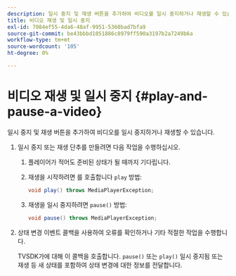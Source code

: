 ```yaml
---
description: 일시 중지 및 재생 버튼을 추가하여 비디오를 일시 중지하거나 재생할 수 있습니다.
title: 비디오 재생 및 일시 중지
exl-id: 7084ef55-4da6-48af-9951-5360bad7bfa9
source-git-commit: be43bbbd1051886c8979ff590a3197b2a7249b6a
workflow-type: tm+mt
source-wordcount: '105'
ht-degree: 0%

---
```


# 비디오 재생 및 일시 중지 {#play-and-pause-a-video}

일시 중지 및 재생 버튼을 추가하여 비디오를 일시 중지하거나 재생할 수 있습니다.

1. 일시 중지 또는 재생 단추를 만들려면 다음 작업을 수행하십시오.
   1. 플레이어가 적어도 준비된 상태가 될 때까지 기다립니다.
   1. 재생을 시작하려면 를 호출합니다 `play` 방법:

      ```java
      void play() throws MediaPlayerException;
      ```

   1. 재생을 일시 중지하려면 `pause()` 방법:

      ```java
      void pause() throws MediaPlayerException;
      ```

1. 상태 변경 이벤트 콜백을 사용하여 오류를 확인하거나 기타 적절한 작업을 수행합니다.

   TVSDK가에 대해 이 콜백을 호출합니다. `pause()` 또는 `play()` 일시 중지됨 또는 재생 등 새 상태를 포함하여 상태 변경에 대한 정보를 전달합니다.
